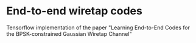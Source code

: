 # End-to-end wiretap codes

Tensorflow implementation of the paper "Learning End-to-End Codes for the BPSK-constrained Gaussian Wiretap Channel"
